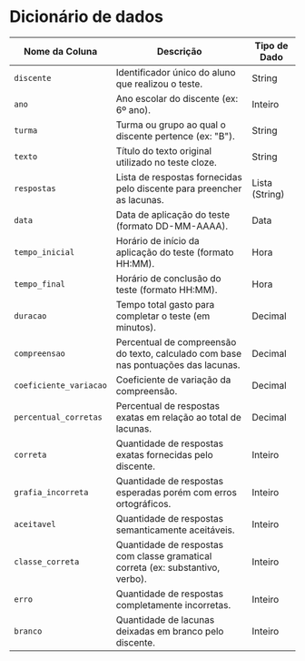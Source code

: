 # Dicionário de dados

| Nome da Coluna          | Descrição                                                                | Tipo de Dado  |
|-------------------------|-------------------------------------------------------------------------------------|---------------|
| `discente`            | Identificador único do aluno que realizou o teste.                                  | String        |
| `ano`                 | Ano escolar do discente (ex: 6º ano).                                               | Inteiro       |
| `turma`               | Turma ou grupo ao qual o discente pertence (ex: "B").                               | String        |
| `texto`               | Título do texto original utilizado no teste cloze.                              | String        |
| `respostas`           | Lista de respostas fornecidas pelo discente para preencher as lacunas.               | Lista (String)|
| `data`                | Data de aplicação do teste (formato DD-MM-AAAA).                                    | Data          |
| `tempo_inicial`       | Horário de início da aplicação do teste (formato HH:MM).                            | Hora          |
| `tempo_final`         | Horário de conclusão do teste (formato HH:MM).                                      | Hora          |
| `duracao`             | Tempo total gasto para completar o teste (em minutos).                              | Decimal       |
| `compreensao`         | Percentual de compreensão do texto, calculado com base nas pontuações das lacunas.  | Decimal       |
| `coeficiente_variacao`| Coeficiente de variação da compreensão.             | Decimal       |
| `percentual_corretas` | Percentual de respostas exatas em relação ao total de lacunas.                      | Decimal       |
| `correta`             | Quantidade de respostas exatas fornecidas pelo discente.                            | Inteiro       |
| `grafia_incorreta`    | Quantidade de respostas esperadas porém com erros ortográficos.     | Inteiro       |
| `aceitavel`           | Quantidade de respostas semanticamente aceitáveis.      | Inteiro       |
| `classe_correta`      | Quantidade de respostas com classe gramatical correta (ex: substantivo, verbo).     | Inteiro       |
| `erro`                | Quantidade de respostas completamente incorretas.      | Inteiro       |
| `branco`              | Quantidade de lacunas deixadas em branco pelo discente.                             | Inteiro       |

